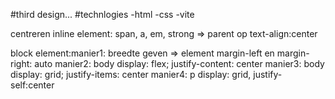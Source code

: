 #third design...
#technlogies
-html
-css
-vite

centreren
inline element: span, a, em, strong => parent op text-align:center

block element:manier1: breedte geven => element margin-left en margin-right: auto
manier2: body display: flex; justify-content: center
manier3: body display: grid; justify-items: center
manier4: p display: grid, justify-self:center
